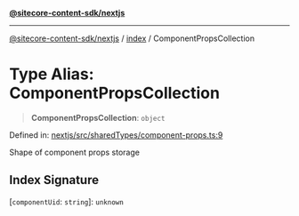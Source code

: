 [**@sitecore-content-sdk/nextjs**](../../README.md)

***

[@sitecore-content-sdk/nextjs](../../README.md) / [index](../README.md) / ComponentPropsCollection

# Type Alias: ComponentPropsCollection

> **ComponentPropsCollection**: `object`

Defined in: [nextjs/src/sharedTypes/component-props.ts:9](https://github.com/Sitecore/xmc-jss-dev/blob/38628169543edbbaa7aaf11b37732422ca68db02/packages/nextjs/src/sharedTypes/component-props.ts#L9)

Shape of component props storage

## Index Signature

\[`componentUid`: `string`\]: `unknown`
